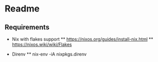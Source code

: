# Readme

## Requirements

* Nix with flakes support
** https://nixos.org/guides/install-nix.html
** https://nixos.wiki/wiki/Flakes

* Direnv
** nix-env -iA nixpkgs.direnv

